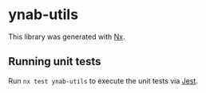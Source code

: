 # ynab-utils

This library was generated with [Nx](https://nx.dev).

## Running unit tests

Run `nx test ynab-utils` to execute the unit tests via [Jest](https://jestjs.io).
